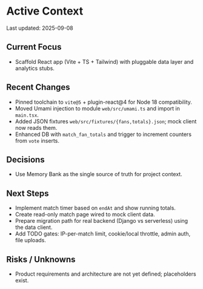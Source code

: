 # Active Context

Last updated: 2025-09-08

## Current Focus
- Scaffold React app (Vite + TS + Tailwind) with pluggable data layer and analytics stubs.

## Recent Changes
- Pinned toolchain to `vite@5` + plugin-react@4 for Node 18 compatibility.
- Moved Umami injection to module `web/src/umami.ts` and import in `main.tsx`.
- Added JSON fixtures `web/src/fixtures/{fans,totals}.json`; mock client now reads them.
- Enhanced DB with `match_fan_totals` and trigger to increment counters from `vote` inserts.

## Decisions
- Use Memory Bank as the single source of truth for project context.

## Next Steps
- Implement match timer based on `endAt` and show running totals.
- Create read-only match page wired to mock client data.
- Prepare migration path for real backend (Django vs serverless) using the data client.
- Add TODO gates: IP-per-match limit, cookie/local throttle, admin auth, file uploads.

## Risks / Unknowns
- Product requirements and architecture are not yet defined; placeholders exist. 